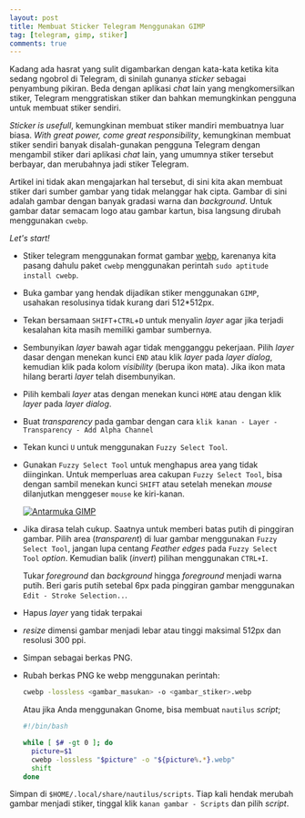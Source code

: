 ```yaml
---
layout: post
title: Membuat Sticker Telegram Menggunakan GIMP
tag: [telegram, gimp, stiker]
comments: true
---
```


Kadang ada hasrat yang sulit digambarkan dengan kata-kata ketika kita sedang ngobrol di Telegram, di sinilah gunanya *sticker* sebagai penyambung pikiran. Beda dengan aplikasi *chat* lain yang mengkomersilkan stiker, Telegram menggratiskan stiker dan bahkan memungkinkan pengguna untuk membuat stiker sendiri.

*Sticker is usefull*, kemungkinan membuat stiker mandiri membuatnya luar biasa. *With great power, come great responsibility*, kemungkinan membuat stiker sendiri banyak disalah-gunakan pengguna Telegram dengan mengambil stiker dari aplikasi *chat* lain, yang umumnya stiker tersebut berbayar, dan merubahnya jadi stiker Telegram.

Artikel ini tidak akan mengajarkan hal tersebut, di sini kita akan membuat stiker dari sumber gambar yang tidak melanggar hak cipta. Gambar di sini adalah gambar dengan banyak gradasi warna dan *background*. Untuk gambar datar semacam logo atau gambar kartun, bisa langsung dirubah menggunakan `cwebp`.

*Let's start!*

* Stiker telegram menggunakan format gambar [webp](https://en.wikipedia.org/wiki/Webp), karenanya kita pasang dahulu paket `cwebp` menggunakan perintah `sudo aptitude install cwebp`.

* Buka gambar yang hendak dijadikan stiker menggunakan `GIMP`, usahakan resolusinya tidak kurang dari 512*512px.

* Tekan bersamaan `SHIFT`+`CTRL`+`D` untuk menyalin *layer* agar jika terjadi kesalahan kita masih memiliki gambar sumbernya.

* Sembunyikan *layer* bawah agar tidak mengganggu pekerjaan.
Pilih *layer* dasar dengan menekan kunci `END` atau klik *layer* pada *layer dialog*, kemudian klik pada kolom *visibility* (berupa ikon mata). Jika ikon mata hilang berarti *layer* telah disembunyikan.

* Pilih kembali *layer* atas dengan menekan kunci `HOME` atau dengan klik *layer* pada *layer dialog*.

* Buat *transparency* pada gambar dengan cara `klik kanan - Layer - Transparency - Add Alpha Channel`

* Tekan kunci `U` untuk menggunakan `Fuzzy Select Tool`.

* Gunakan `Fuzzy Select Tool` untuk menghapus area yang tidak diinginkan. Untuk memperluas area cakupan `Fuzzy Select Tool`, bisa dengan sambil menekan kunci `SHIFT` atau setelah menekan *mouse* dilanjutkan menggeser `mouse` ke kiri-kanan.

  [![Antarmuka GIMP](http://i.imgur.com/g0b4jrw.png)](http://i.imgur.com/g0b4jrw.png)

* Jika dirasa telah cukup. Saatnya untuk memberi batas putih di pinggiran gambar.
Pilih area (*transparent*) di luar gambar menggunakan `Fuzzy Select Tool`, jangan lupa centang *Feather edges* pada `Fuzzy Select Tool` *option*. Kemudian balik (*invert*) pilihan menggunakan `CTRL+I`.

  Tukar *foreground* dan *background* hingga *foreground* menjadi warna putih.
  Beri garis putih setebal 6px pada pinggiran gambar menggunakan `Edit - Stroke Selection..`.

* Hapus *layer* yang tidak terpakai

* *resize* dimensi gambar menjadi lebar atau tinggi maksimal 512px dan resolusi 300 ppi.

* Simpan sebagai berkas PNG.

* Rubah berkas PNG ke webp menggunakan perintah:

  ```sh
  cwebp -lossless <gambar_masukan> -o <gambar_stiker>.webp
  ```
  
  Atau jika Anda menggunakan Gnome, bisa membuat `nautilus` *script*;

  ```sh
  #!/bin/bash

  while [ $# -gt 0 ]; do
    picture=$1
    cwebp -lossless "$picture" -o "${picture%.*}.webp"
    shift
  done
  ```

Simpan di `$HOME/.local/share/nautilus/scripts`. Tiap kali hendak merubah gambar menjadi stiker, tinggal klik `kanan gambar - Scripts` dan pilih *script*.

